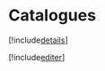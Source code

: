 # Catalogues

[!include[details](catalogues.details.autogen.md)]

[!include[editer](catalogues.editer.autogen.md)]































